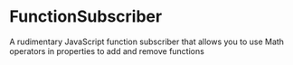 # FunctionSubscriber
A rudimentary JavaScript function subscriber that allows you to use Math operators in properties to add and remove functions
